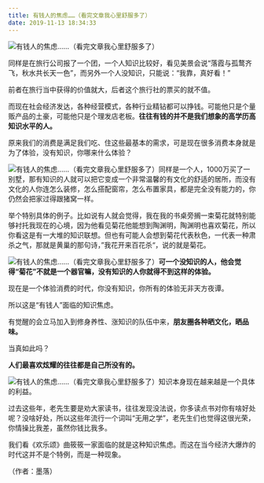 ```yaml
---
title: 有钱人的焦虑……（看完文章我心里舒服多了）
date: 2019-11-13 18:34:33
---
```


 ![有钱人的焦虑……（看完文章我心里舒服多了）](http://p3.pstatp.com/large/31d00003e6bef700aa1d)

 同样是在旅行公司报了一个团，一个人知识比较好，看见美景会说“落霞与孤鹜齐飞，秋水共长天一色”，而另外一个人没知识，只能说：“我靠，真好看！”

 前者在旅行当中获得的价值就大，后者这个旅行社的票买的就不值。

 而现在社会经济发达，各种经营模式，各种行业精钻都可以挣钱。可能他只是个量贩产品的土豪，可能他只是个理发店老板。**往往有钱的并不是我们想象的高学历高知识水平的人。**

 原来我们的消费是满足我们吃、住这些最基本的需求，可是现在很多消费本身就是为了体验，没有知识，你哪来什么体验？

 ![有钱人的焦虑……（看完文章我心里舒服多了）](http://p3.pstatp.com/large/31ce000280a0da882d6f)同样是一个人，1000万买了一别墅，那有知识的人就可以把它变成一个非常温馨的有文化的舒适的居所，而没有文化的人你连怎么装修，怎么搭配窗帘，怎么布置家具，都是完全没有能力的，你仍然会把家过得跟猪窝一样。

 举个特别具体的例子。比如说有人就会觉得，我在我的书桌旁搁一束菊花就特别能够衬托我现在的心境，因为他看见菊花他能想到陶渊明，陶渊明也喜欢菊花，所以你看这是有一大堆的知识联想。但也有可能人会想到菊花代表秋色，一代表一种肃杀之气，那就是黄巢的那句诗，”我花开来百花杀“，说的就是菊花。

 ![有钱人的焦虑……（看完文章我心里舒服多了）](http://p3.pstatp.com/large/31d00003efbb6153da40)**可一个没知识的人，他会觉得“菊花”不就是一个器官嘛，没有知识的人你就得不到这样的体验。**

 现在是一个体验消费的时代，你没有知识，你所有的体验无非天方夜谭。

 所以这是“有钱人”面临的知识焦虑。

 有觉醒的会立马加入到修身养性、涨知识的队伍中来，**朋友圈各种晒文化，晒品味。**

 当真如此吗？

 **人们最喜欢炫耀的往往都是自己所没有的。**

 ![有钱人的焦虑……（看完文章我心里舒服多了）](http://p9.pstatp.com/large/31c90004c033d9bb543d)知识本身现在越来越是一个具体的利益。

 过去这些年，老先生要是劝大家读书，往往发现没法说，你多读点书对你有啥好处呢？没啥好处，所以这些年流行一个词叫“无用之学”，老先生们也觉得这很光荣，你情操比我差，虽然你钱比我多。

 我们看《欢乐颂》曲筱筱一家面临的就是这种知识焦虑。而这在当今经济大爆炸的时代这并不是个特例，而是一种现象。

 （作者：墨落）
